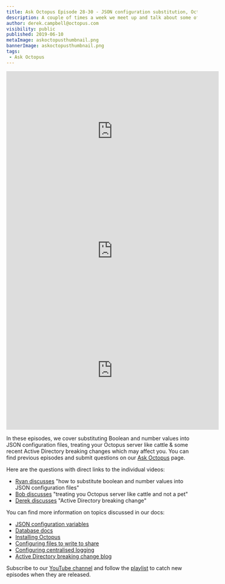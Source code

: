 ```yaml
---
title: Ask Octopus Episode 28-30 - JSON configuration substitution, Octopus server as cattle & Active Directory breaking changes. 
description: A couple of times a week we meet up and talk about some of the most interesting questions we have gotten and how we went about solving them.
author: derek.campbell@octopus.com
visibility: public
published: 2019-06-10
metaImage: askoctopusthumbnail.png
bannerImage: askoctopusthumbnail.png
tags:
 - Ask Octopus
---
```


<iframe width="560" height="315" src="https://www.youtube.com/embed/82AOIo_8zVo" frameborder="0" allowfullscreen></iframe>
<iframe width="560" height="315" src="https://www.youtube.com/embed/bYrNx_gypsE" frameborder="0" allowfullscreen></iframe>
<iframe width="560" height="315" src="https://www.youtube.com/embed/Jf_qm1katyo" frameborder="0" allowfullscreen></iframe>

In these episodes, we cover substituting Boolean and number values into JSON configuration files, treating your Octopus server like cattle & some recent Active Directory breaking changes which may affect you. You can find previous episodes and submit questions on our [Ask Octopus](https://hello.octopus.com/ask-octopus) page.

Here are the questions with direct links to the individual videos:

- [Ryan discusses](https://www.youtube.com/watch?v=82AOIo_8zVo) "how to substitute boolean and number values into JSON configuration files"
- [Bob discusses](https://www.youtube.com/watch?v=bYrNx_gypsE) "treating you Octopus server like cattle and not a pet"
- [Derek discusses](https://www.youtube.com/watch?v=Jf_qm1katyo) "Active Directory breaking change"

You can find more information on topics discussed in our docs:

- [JSON configuration variables](https://octopus.com/docs/deployment-process/configuration-features/json-configuration-variables-feature)
- [Database docs](https://octopus.com/docs/installation/sql-server-database)
- [Installing Octopus](https://www.youtube.com/watch?v=P_qUe4ZiqGM)
- [Configuring files to write to share](https://www.youtube.com/watch?v=1tXVA5pyuqQ)
- [Configuring centralised logging](https://www.youtube.com/watch?v=nXgcSlvA9j4)
- [Active Directory breaking change blog](https://octopus.com/blog/ad-breaking-change)

Subscribe to our [YouTube channel](https://www.youtube.com/channel/UCURDSDCwx9ZiCMcLdc8d6Uw?sub_confirmation=1) and follow the [playlist](https://www.youtube.com/playlist?list=PLAGskdGvlaw3-cd9rPiwhwfUo7kDGnOBh) to catch new episodes when they are released.